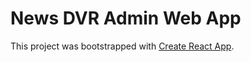 # News DVR Admin Web App

This project was bootstrapped with [Create React App](https://github.com/facebook/create-react-app).
